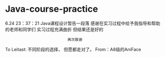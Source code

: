 # Java-course-practice
6.24  23：37：21
Java课程设计暂告一段落
感谢在实习过程中给予我指导和帮助的老师和同学们
实习过程充满曲折
但结果还是好的

                                再次致谢

To Leitast:
   不同阶段的选择，
   但愿都走对了。
                 From：A8级的AniFace
